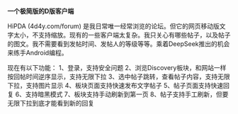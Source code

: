 **一个极简版的D版客户端**

HiPDA (4d4y.com/forum) 是我日常唯一经常浏览的论坛。但它的网页移动版文字太小，不支持缩放。现有的一些客户端太复杂。我只关心有哪些帖子，以及帖子的图文。我不需要看到发帖时间、发帖人的等级等等。乘着DeepSeek推出的机会来练手Android编程。

现在有以下功能：
1、登录，支持安全问题
2、浏览Discovery板块，和网站一样按回帖时间逆序显示，支持无限下拉
3、选中帖子跳转，查看帖子内容，支持无限下拉，支持图片显示
4、板块页面支持快速发布文字帖子
5、帖子页面支持快速回复
6、支持暗黑模式
7、板块支持手动刷新到第一页
8、帖子支持手工刷新，但要无限下拉到底才能看到新的回复
